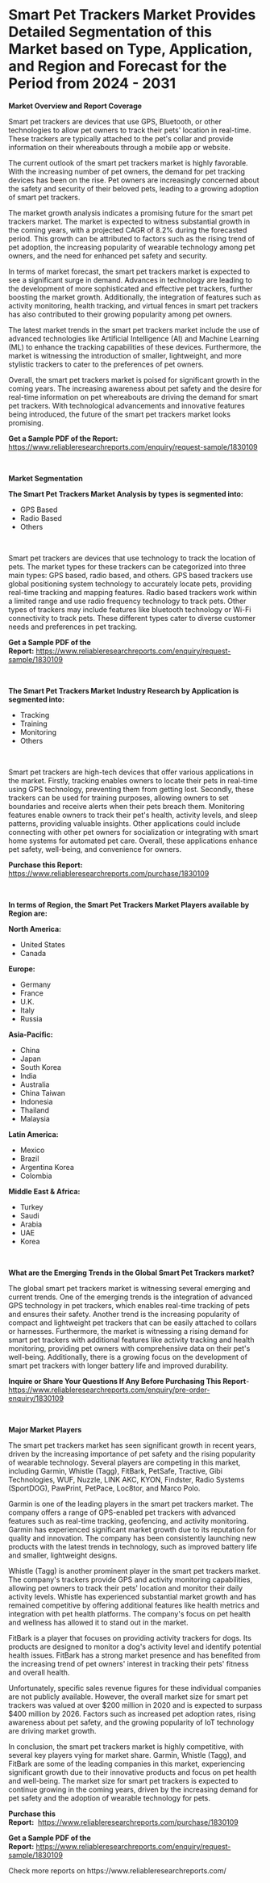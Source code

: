 <p><h1>Smart Pet Trackers Market Provides Detailed Segmentation of this Market based on Type, Application, and Region and Forecast for the Period from 2024 - 2031</h1></p><p><strong>Market Overview and Report Coverage</strong></p>
<p><p>Smart pet trackers are devices that use GPS, Bluetooth, or other technologies to allow pet owners to track their pets' location in real-time. These trackers are typically attached to the pet's collar and provide information on their whereabouts through a mobile app or website.</p><p>The current outlook of the smart pet trackers market is highly favorable. With the increasing number of pet owners, the demand for pet tracking devices has been on the rise. Pet owners are increasingly concerned about the safety and security of their beloved pets, leading to a growing adoption of smart pet trackers.</p><p>The market growth analysis indicates a promising future for the smart pet trackers market. The market is expected to witness substantial growth in the coming years, with a projected CAGR of 8.2% during the forecasted period. This growth can be attributed to factors such as the rising trend of pet adoption, the increasing popularity of wearable technology among pet owners, and the need for enhanced pet safety and security.</p><p>In terms of market forecast, the smart pet trackers market is expected to see a significant surge in demand. Advances in technology are leading to the development of more sophisticated and effective pet trackers, further boosting the market growth. Additionally, the integration of features such as activity monitoring, health tracking, and virtual fences in smart pet trackers has also contributed to their growing popularity among pet owners.</p><p>The latest market trends in the smart pet trackers market include the use of advanced technologies like Artificial Intelligence (AI) and Machine Learning (ML) to enhance the tracking capabilities of these devices. Furthermore, the market is witnessing the introduction of smaller, lightweight, and more stylistic trackers to cater to the preferences of pet owners.</p><p>Overall, the smart pet trackers market is poised for significant growth in the coming years. The increasing awareness about pet safety and the desire for real-time information on pet whereabouts are driving the demand for smart pet trackers. With technological advancements and innovative features being introduced, the future of the smart pet trackers market looks promising.</p></p>
<p><strong>Get a Sample PDF of the Report:</strong> <a href="https://www.reliableresearchreports.com/enquiry/request-sample/1830109">https://www.reliableresearchreports.com/enquiry/request-sample/1830109</a></p>
<p>&nbsp;</p>
<p><strong>Market Segmentation</strong></p>
<p><strong>The Smart Pet Trackers Market Analysis by types is segmented into:</strong></p>
<p><ul><li>GPS Based</li><li>Radio Based</li><li>Others</li></ul></p>
<p>&nbsp;</p>
<p><p>Smart pet trackers are devices that use technology to track the location of pets. The market types for these trackers can be categorized into three main types: GPS based, radio based, and others. GPS based trackers use global positioning system technology to accurately locate pets, providing real-time tracking and mapping features. Radio based trackers work within a limited range and use radio frequency technology to track pets. Other types of trackers may include features like bluetooth technology or Wi-Fi connectivity to track pets. These different types cater to diverse customer needs and preferences in pet tracking.</p></p>
<p><strong>Get a Sample PDF of the Report:</strong>&nbsp;<a href="https://www.reliableresearchreports.com/enquiry/request-sample/1830109">https://www.reliableresearchreports.com/enquiry/request-sample/1830109</a></p>
<p>&nbsp;</p>
<p><strong>The Smart Pet Trackers Market Industry Research by Application is segmented into:</strong></p>
<p><ul><li>Tracking</li><li>Training</li><li>Monitoring</li><li>Others</li></ul></p>
<p>&nbsp;</p>
<p><p>Smart pet trackers are high-tech devices that offer various applications in the market. Firstly, tracking enables owners to locate their pets in real-time using GPS technology, preventing them from getting lost. Secondly, these trackers can be used for training purposes, allowing owners to set boundaries and receive alerts when their pets breach them. Monitoring features enable owners to track their pet's health, activity levels, and sleep patterns, providing valuable insights. Other applications could include connecting with other pet owners for socialization or integrating with smart home systems for automated pet care. Overall, these applications enhance pet safety, well-being, and convenience for owners.</p></p>
<p><strong>Purchase this Report:</strong>&nbsp; <a href="https://www.reliableresearchreports.com/purchase/1830109">https://www.reliableresearchreports.com/purchase/1830109</a></p>
<p>&nbsp;</p>
<p><strong>In terms of Region, the Smart Pet Trackers Market Players available by Region are:</strong></p>
<p>
    <p> <strong> North America: </strong>
        <ul>
            <li>United States</li>
            <li>Canada</li>
        </ul>
        </p> 
    <p> <strong> Europe: </strong>
        <ul>
            <li>Germany</li>
            <li>France</li>
            <li>U.K.</li>
            <li>Italy</li>
            <li>Russia</li>
        </ul>
        </p> 
    <p> <strong> Asia-Pacific: </strong>
        <ul>
            <li>China</li>
            <li>Japan</li>
            <li>South Korea</li>
            <li>India</li>
            <li>Australia</li>
            <li>China Taiwan</li>
            <li>Indonesia</li>
            <li>Thailand</li>
            <li>Malaysia</li>
        </ul>
        </p> 
    <p> <strong> Latin America: </strong>
        <ul>
            <li>Mexico</li>
            <li>Brazil</li>
            <li>Argentina Korea</li>
            <li>Colombia</li>
        </ul>
        </p> 
    <p> <strong> Middle East & Africa: </strong>
        <ul>
            <li>Turkey</li>
            <li>Saudi</li>
            <li>Arabia</li>
            <li>UAE</li>
            <li>Korea</li>
        </ul>
    </p>
    </p>
<p>&nbsp;</p>
<p><strong>What are the Emerging Trends in the Global Smart Pet Trackers market?</strong></p>
<p><p>The global smart pet trackers market is witnessing several emerging and current trends. One of the emerging trends is the integration of advanced GPS technology in pet trackers, which enables real-time tracking of pets and ensures their safety. Another trend is the increasing popularity of compact and lightweight pet trackers that can be easily attached to collars or harnesses. Furthermore, the market is witnessing a rising demand for smart pet trackers with additional features like activity tracking and health monitoring, providing pet owners with comprehensive data on their pet's well-being. Additionally, there is a growing focus on the development of smart pet trackers with longer battery life and improved durability.</p></p>
<p><strong>Inquire or Share Your Questions If Any Before Purchasing This Report</strong>- <a href="https://www.reliableresearchreports.com/enquiry/pre-order-enquiry/1830109">https://www.reliableresearchreports.com/enquiry/pre-order-enquiry/1830109</a></p>
<p>&nbsp;</p>
<p><strong>Major Market Players</strong></p>
<p><p>The smart pet trackers market has seen significant growth in recent years, driven by the increasing importance of pet safety and the rising popularity of wearable technology. Several players are competing in this market, including Garmin, Whistle (Tagg), FitBark, PetSafe, Tractive, Gibi Technologies, WUF, Nuzzle, LINK AKC, KYON, Findster, Radio Systems (SportDOG), PawPrint, PetPace, Loc8tor, and Marco Polo. </p><p>Garmin is one of the leading players in the smart pet trackers market. The company offers a range of GPS-enabled pet trackers with advanced features such as real-time tracking, geofencing, and activity monitoring. Garmin has experienced significant market growth due to its reputation for quality and innovation. The company has been consistently launching new products with the latest trends in technology, such as improved battery life and smaller, lightweight designs.</p><p>Whistle (Tagg) is another prominent player in the smart pet trackers market. The company's trackers provide GPS and activity monitoring capabilities, allowing pet owners to track their pets' location and monitor their daily activity levels. Whistle has experienced substantial market growth and has remained competitive by offering additional features like health metrics and integration with pet health platforms. The company's focus on pet health and wellness has allowed it to stand out in the market.</p><p>FitBark is a player that focuses on providing activity trackers for dogs. Its products are designed to monitor a dog's activity level and identify potential health issues. FitBark has a strong market presence and has benefited from the increasing trend of pet owners' interest in tracking their pets' fitness and overall health.</p><p>Unfortunately, specific sales revenue figures for these individual companies are not publicly available. However, the overall market size for smart pet trackers was valued at over $200 million in 2020 and is expected to surpass $400 million by 2026. Factors such as increased pet adoption rates, rising awareness about pet safety, and the growing popularity of IoT technology are driving market growth.</p><p>In conclusion, the smart pet trackers market is highly competitive, with several key players vying for market share. Garmin, Whistle (Tagg), and FitBark are some of the leading companies in this market, experiencing significant growth due to their innovative products and focus on pet health and well-being. The market size for smart pet trackers is expected to continue growing in the coming years, driven by the increasing demand for pet safety and the adoption of wearable technology for pets.</p></p>
<p><strong>Purchase this Report:</strong>&nbsp;&nbsp;<a href="https://www.reliableresearchreports.com/purchase/1830109">https://www.reliableresearchreports.com/purchase/1830109</a></p>
<p></p>
<p><strong>Get a Sample PDF of the Report:</strong>&nbsp;<a href="https://www.reliableresearchreports.com/enquiry/request-sample/1830109">https://www.reliableresearchreports.com/enquiry/request-sample/1830109</a></p>
<p>Check more reports on https://www.reliableresearchreports.com/</p>